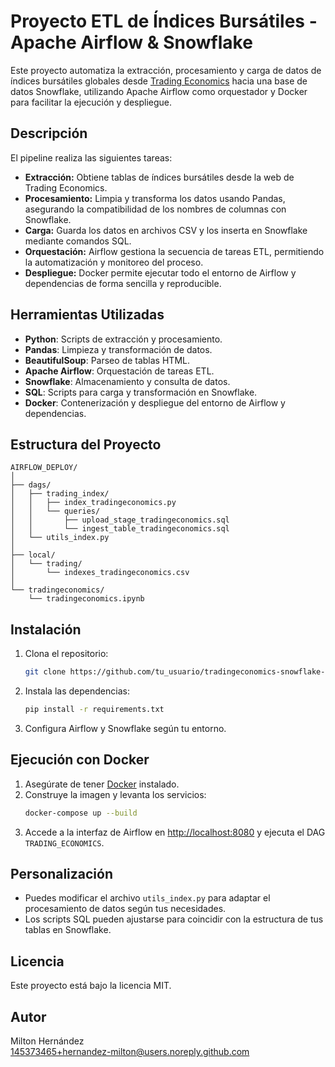 # Proyecto ETL de Índices Bursátiles - Apache Airflow & Snowflake

Este proyecto automatiza la extracción, procesamiento y carga de datos de índices bursátiles globales desde [Trading Economics](https://tradingeconomics.com/stocks) hacia una base de datos Snowflake, utilizando Apache Airflow como orquestador y Docker para facilitar la ejecución y despliegue.

## Descripción

El pipeline realiza las siguientes tareas:
- **Extracción:** Obtiene tablas de índices bursátiles desde la web de Trading Economics.
- **Procesamiento:** Limpia y transforma los datos usando Pandas, asegurando la compatibilidad de los nombres de columnas con Snowflake.
- **Carga:** Guarda los datos en archivos CSV y los inserta en Snowflake mediante comandos SQL.
- **Orquestación:** Airflow gestiona la secuencia de tareas ETL, permitiendo la automatización y monitoreo del proceso.
- **Despliegue:** Docker permite ejecutar todo el entorno de Airflow y dependencias de forma sencilla y reproducible.

## Herramientas Utilizadas

- **Python**: Scripts de extracción y procesamiento.
- **Pandas**: Limpieza y transformación de datos.
- **BeautifulSoup**: Parseo de tablas HTML.
- **Apache Airflow**: Orquestación de tareas ETL.
- **Snowflake**: Almacenamiento y consulta de datos.
- **SQL**: Scripts para carga y transformación en Snowflake.
- **Docker**: Contenerización y despliegue del entorno de Airflow y dependencias.

## Estructura del Proyecto

```
AIRFLOW_DEPLOY/
│
├── dags/
│   ├── trading_index/
│   │   ├── index_tradingeconomics.py
│   │   └── queries/
│   │       ├── upload_stage_tradingeconomics.sql
│   │       └── ingest_table_tradingeconomics.sql
│   └── utils_index.py
│
├── local/
│   └── trading/
│       └── indexes_tradingeconomics.csv
│
└── tradingeconomics/
    └── tradingeconomics.ipynb
```

## Instalación

1. Clona el repositorio:
    ```bash
    git clone https://github.com/tu_usuario/tradingeconomics-snowflake-etl.git
    ```
2. Instala las dependencias:
    ```bash
    pip install -r requirements.txt
    ```
3. Configura Airflow y Snowflake según tu entorno.

## Ejecución con Docker

1. Asegúrate de tener [Docker](https://www.docker.com/) instalado.
2. Construye la imagen y levanta los servicios:
    ```bash
    docker-compose up --build
    ```
3. Accede a la interfaz de Airflow en [http://localhost:8080](http://localhost:8080) y ejecuta el DAG `TRADING_ECONOMICS`.

## Personalización

- Puedes modificar el archivo `utils_index.py` para adaptar el procesamiento de datos según tus necesidades.
- Los scripts SQL pueden ajustarse para coincidir con la estructura de tus tablas en Snowflake.

## Licencia

Este proyecto está bajo la licencia MIT.

## Autor

Milton Hernández  
145373465+hernandez-milton@users.noreply.github.com
